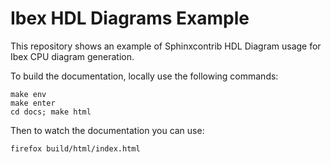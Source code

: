 Ibex HDL Diagrams Example
=========================

This repository shows an example of Sphinxcontrib HDL Diagram usage for
Ibex CPU diagram generation.

To build the documentation, locally use the following commands:
<!-- name="doc-build" -->
```
make env
make enter
cd docs; make html
```

Then to watch the documentation you can use:
```
firefox build/html/index.html
```
